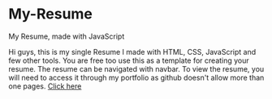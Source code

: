 # My-Resume
My Resume, made with JavaScript

Hi guys, this is my single Resume I made with HTML, CSS, JavaScript and few other tools. You are free too use this as a template for creating your resume.
The resume can be navigated with navbar.
To view the resume, you will need to access it through my portfolio as github doesn't allow more than one pages.
[Click here](https://github.com/soulxhacker/My-Resume)
